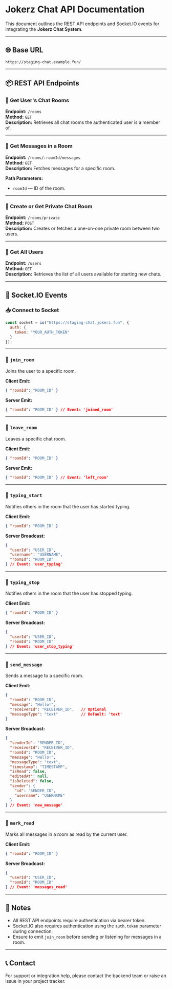 
# Jokerz Chat API Documentation

This document outlines the REST API endpoints and Socket.IO events for integrating the **Jokerz Chat System**.

---

## 🌐 Base URL

```
https://staging-chat.example.fun/
```

---

## 📦 REST API Endpoints

### 🔹 Get User's Chat Rooms

**Endpoint:** `/rooms`  
**Method:** `GET`  
**Description:** Retrieves all chat rooms the authenticated user is a member of.

---

### 🔹 Get Messages in a Room

**Endpoint:** `/rooms/:roomId/messages`  
**Method:** `GET`  
**Description:** Fetches messages for a specific room.

**Path Parameters:**
- `roomId` — ID of the room.

---

### 🔹 Create or Get Private Chat Room

**Endpoint:** `/rooms/private`  
**Method:** `POST`  
**Description:** Creates or fetches a one-on-one private room between two users.

---

### 🔹 Get All Users

**Endpoint:** `/users`  
**Method:** `GET`  
**Description:** Retrieves the list of all users available for starting new chats.

---

## 🔌 Socket.IO Events

### 📥 Connect to Socket

```javascript
const socket = io("https://staging-chat.jokerz.fun", {
  auth: {
    token: "YOUR_AUTH_TOKEN"
  }
});
```

---

### 🔹 `join_room`

Joins the user to a specific room.

**Client Emit:**
```json
{ "roomId": "ROOM_ID" }
```

**Server Emit:**
```json
{ "roomId": "ROOM_ID" } // Event: 'joined_room'
```

---

### 🔹 `leave_room`

Leaves a specific chat room.

**Client Emit:**
```json
{ "roomId": "ROOM_ID" }
```

**Server Emit:**
```json
{ "roomId": "ROOM_ID" } // Event: 'left_room'
```

---

### 🔹 `typing_start`

Notifies others in the room that the user has started typing.

**Client Emit:**
```json
{ "roomId": "ROOM_ID" }
```

**Server Broadcast:**
```json
{
  "userId": "USER_ID",
  "username": "USERNAME",
  "roomId": "ROOM_ID"
} // Event: 'user_typing'
```

---

### 🔹 `typing_stop`

Notifies others in the room that the user has stopped typing.

**Client Emit:**
```json
{ "roomId": "ROOM_ID" }
```

**Server Broadcast:**
```json
{
  "userId": "USER_ID",
  "roomId": "ROOM_ID"
} // Event: 'user_stop_typing'
```

---

### 🔹 `send_message`

Sends a message to a specific room.

**Client Emit:**
```json
{
  "roomId": "ROOM_ID",
  "message": "Hello!",
  "receiverId": "RECEIVER_ID",   // Optional
  "messageType": "text"          // Default: 'text'
}
```

**Server Broadcast:**
```json
{
  "senderId": "SENDER_ID",
  "receiverId": "RECEIVER_ID",
  "roomId": "ROOM_ID",
  "message": "Hello!",
  "messageType": "text",
  "timestamp": "TIMESTAMP",
  "isRead": false,
  "editedAt": null,
  "isDeleted": false,
  "sender": {
    "id": "SENDER_ID",
    "username": "USERNAME"
  }
} // Event: 'new_message'
```

---

### 🔹 `mark_read`

Marks all messages in a room as read by the current user.

**Client Emit:**
```json
{ "roomId": "ROOM_ID" }
```

**Server Broadcast:**
```json
{
  "userId": "USER_ID",
  "roomId": "ROOM_ID"
} // Event: 'messages_read'
```

---

## 📝 Notes

- All REST API endpoints require authentication via bearer token.
- Socket.IO also requires authentication using the `auth.token` parameter during connection.
- Ensure to emit `join_room` before sending or listening for messages in a room.

---

## 📞 Contact

For support or integration help, please contact the backend team or raise an issue in your project tracker.
